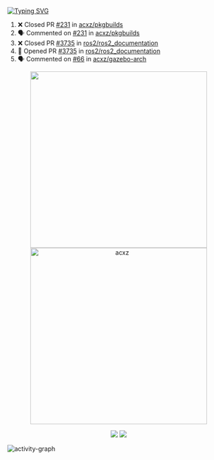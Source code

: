 [![Typing SVG](https://readme-typing-svg.herokuapp.com?size=16&color=AFFFA3&multiline=true&height=75&lines=contributing+to+robotics%2Fae%2Fml%2Fgpu;packaging+it+for+archlinux;ricer)](https://git.io/typing-svg)

<!--START_SECTION:activity-->
1. ❌ Closed PR [#231](https://github.com/acxz/pkgbuilds/pull/231) in [acxz/pkgbuilds](https://github.com/acxz/pkgbuilds)
2. 🗣 Commented on [#231](https://github.com/acxz/pkgbuilds/issues/231) in [acxz/pkgbuilds](https://github.com/acxz/pkgbuilds)
3. ❌ Closed PR [#3735](https://github.com/ros2/ros2_documentation/pull/3735) in [ros2/ros2_documentation](https://github.com/ros2/ros2_documentation)
4. 💪 Opened PR [#3735](https://github.com/ros2/ros2_documentation/pull/3735) in [ros2/ros2_documentation](https://github.com/ros2/ros2_documentation)
5. 🗣 Commented on [#66](https://github.com/acxz/gazebo-arch/issues/66) in [acxz/gazebo-arch](https://github.com/acxz/gazebo-arch)
<!--END_SECTION:activity-->

<p align="center">
  <img width="400em" src=https://github-readme-stats.vercel.app/api?username=acxz&include_all_commits=true&show_icons=true />
  <img width="400em" src="https://github-readme-streak-stats.herokuapp.com/?user=acxz&" alt="acxz" />
</p>

<p align="center">
  <img src=https://github-readme-stats.vercel.app/api/top-langs/?username=acxz&layout=compact />
  <img src=https://github-profile-trophy.vercel.app/?username=acxz&row=2&column=4 />
</p>

![activity-graph](https://github-readme-activity-graph.cyclic.app/graph?username=acxz&theme=aqua)
